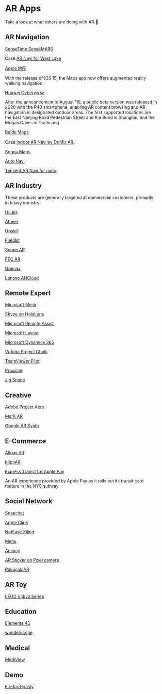# AR Apps

Take a look at what others are doing with AR.🤔


## AR Navigation
[SenseTime SenseMARS](#)

Case:[AR Navi for West Lake](https://mp.weixin.qq.com/s/KGftgrBm6dKjuVnD6_C_XA)

[Apple 地图](https://www.apple.com/newsroom/2021/06/ios-15-brings-powerful-new-features-to-stay-connected-focus-explore-and-more/)

With the release of iOS 15, the Maps app now offers augmented reality walking navigation.

[Huawei Cyberverse](https://consumer.huawei.com/cn/press/news/2019/huawei-cyberverse-a-new-world/)

After the announcement in August '19, a public beta version was released in 2020 with the P40 smartphone, enabling AR content browsing and AR navigation in designated outdoor areas. The first supported locations are the East Nanjing Road Pedestrian Street and the Bund in Shanghai, and the Mogao Caves in Dunhuang.

[Baidu Maps](#)

Case:[Indoor AR Navi by DuMix AR](https://dy.163.com/v2/article/detail/FCMGT9T205119CJA.html)。

[Sogou Maps](https://tech.qq.com/a/20200109/080075.htm)

[Auto Navi](https://www.cnbeta.com/articles/tech/1018051.htm)

[Tencent AR Navi for moto](https://yivian.com/news/77873.html)


## AR Industry

These products are generally targeted at commercial customers, primarily in heavy industry.

[HiLeia](https://hiar.com/product/hileia)

[Atheer](http://www.atheerair.com/)

[Upskill](https://upskill.io/)

[Fieldbit](https://www.fieldbit.net/)

[Scope AR](http://www.scopear.com/)

[FEO AR](https://www.feo-ar.com/)

[Ubimax](http://www.ubimax.de/index.php/en/)

[Lenovo AHCloud](http://www.lenovo-ar.com/ahcloud.html)


## Remote Expert

[Microsoft Mesh](https://www.microsoft.com/en-us/mesh)

[Skype on HoloLens](https://www.microsoft.com/en-us/hololens/apps/skype)

[Microsoft Remote Assist](https://dynamics.microsoft.com/en-us/mixed-reality/remote-assist/)

[Microsoft Layout](https://dynamics.microsoft.com/en-us/mixed-reality/layout/)

[Microsoft Dynamics 365](https://dynamics.microsoft.com/en-us/)

[Vuforia Project Chalk](https://developer.vuforia.com/projectchalk)

[TeamViewer Pilot](https://www.teamviewer.com/en-us/solutions/augmented-reality-remote-support/#gref)

[Proximie](https://proximie.com/)

[Jig Space](https://www.jig.space/)

## Creative

[Adobe Project Aero](https://www.adobe.com/products/projectaero.html)

[MarK AR](http://mark.app)

[Google AR Synth](https://artsandculture.google.com/story/7AUBadCIL5Tnow)


## E-Commerce

[Alipay AR](https://render.alipay.com/p/s/real/index)

[blippAR](https://www.blippar.com/)

[Express Transit for Apple Pay](https://transit.applepay.apple/new-york#callout-quicklook)

An AR experience provided by Apple Pay as it rolls out its transit card feature in the NYC subway.


## Social Network

[Snapchat](https://www.snapchat.com/)

[Apple Clips](https://www.apple.com/clips/)

[NetEase Xijing](https://xijing.netease.com/)

[Meitu](https://itunes.apple.com/cn/app/%E7%BE%8E%E5%9B%BE%E7%A7%80%E7%A7%80/id416048305?mt=8)

[Animoji](https://www.youtube.com/watch?v=Kkq8a6AV3HM)

[AR Sticker on Pixel camera](https://www.youtube.com/watch?v=DoS7VwKd0Ys)

[RakugakiAR](https://apps.apple.com/hk/app/rakugakiar/id1515215584)


## AR Toy

[LEGO Vidiyo Series](https://cn.engadget.com/lego-vidiyo-sets-announced-010049298.html)


## Education

[Elements 4D](https://www.kickstarter.com/projects/daqri/elements-4d-interactive-blocks/posts)

[wonderscope](https://wonderscope.com/)


## Medical

[MediView](https://mediview.com/)


## Demo
[Firefox Reality](https://mixedreality.mozilla.org/firefox-reality/)